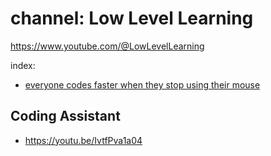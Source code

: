 # channel: Low Level Learning
https://www.youtube.com/@LowLevelLearning

index:
- [everyone codes faster when they stop using their mouse](https://youtu.be/WkT8ZC4ncX8)

## Coding Assistant
- https://youtu.be/IvtfPva1a04
